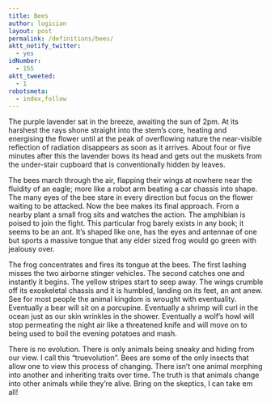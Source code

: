 ```yaml
---
title: Bees
author: logician
layout: post
permalink: /definitions/bees/
aktt_notify_twitter:
  - yes
idNumber:
  - 155
aktt_tweeted:
  - 1
robotsmeta:
  - index,follow
---
```

The purple lavender sat in the breeze, awaiting the sun of 2pm. At its harshest the rays shone straight into the stem&#8217;s core, heating and energising the flower until at the peak of overflowing nature the near-visible reflection of radiation disappears as soon as it arrives. <!--more-->About four or five minutes after this the lavender bows its head and gets out the muskets from the under-stair cupboard that is conventionally hidden by leaves.

The bees march through the air, flapping their wings at nowhere near the fluidity of an eagle; more like a robot arm beating a car chassis into shape. The many eyes of the bee stare in every direction but focus on the flower waiting to be attacked. Now the bee makes its final approach. From a nearby plant a small frog sits and watches the action. The amphibian is poised to join the fight. This particular frog barely exists in any book; it seems to be an ant. It&#8217;s shaped like one, has the eyes and antennae of one but sports a massive tongue that any elder sized frog would go green with jealousy over.

The frog concentrates and fires its tongue at the bees. The first lashing misses the two airborne stinger vehicles. The second catches one and instantly it begins. The yellow stripes start to seep away. The wings crumble off its exoskeletal chassis and it is humbled, landing on its feet, an ant anew. See for most people the animal kingdom is wrought with eventuality. Eventually a bear will sit on a porcupine. Eventually a shrimp will curl in the ocean just as our skin wrinkles in the shower. Eventually a wolf&#8217;s howl will stop permeating the night air like a threatened knife and will move on to being used to boil the evening potatoes and mash.

There is no evolution. There is only animals being sneaky and hiding from our view. I call this &#8220;truevolution&#8221;. Bees are some of the only insects that allow one to view this process of changing. There isn&#8217;t one animal morphing into another and inheriting traits over time. The truth is that animals change into other animals while they&#8217;re alive. Bring on the skeptics, I can take em all!